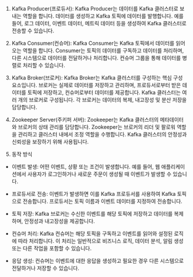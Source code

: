 1. Kafka Producer(프로듀서):
Kafka Producer는 데이터를 Kafka 클러스터로 보내는 역할을 합니다. 
데이터를 생성하고 Kafka 토픽에 데이터를 발행합니다. 
예를 들어, 로그 데이터, 이벤트 데이터, 메트릭 데이터 등을 생성하여 Kafka 클러스터로 전송할 수 있습니다.

2. Kafka Consumer(컨슈머):
Kafka Consumer는 Kafka 토픽에서 데이터를 읽어오는 역할을 합니다. 
Consumer는 토픽의 데이터를 구독하고 데이터를 처리하며, 다른 시스템으로 데이터를 전달하거나 처리합니다. 
컨슈머 그룹을 통해 데이터를 병렬로 처리할 수 있습니다.

3. Kafka Broker(브로커):
Kafka Broker는 Kafka 클러스터를 구성하는 핵심 구성 요소입니다. 
브로커는 실제로 데이터를 저장하고 관리하며, 프로듀서로부터 받은 데이터를 토픽에 저장하고, 컨슈머로부터 데이터를 제공합니다. 
Kafka 클러스터는 여러 개의 브로커로 구성됩니다. 각 브로커는 데이터의 복제, 내고장성 및 분산 저장을 담당합니다.

4. Zookeeper Server(주키퍼 서버):
Zookeeper는 Kafka 클러스터의 메타데이터와 브로커의 상태 관리를 담당합니다.
Zookeeper는 브로커의 리더 및 팔로워 역할을 관리하고 클러스터 내에서 조정 역할을 수행합니다. 
Kafka 클러스터의 안정성과 신뢰성을 보장하기 위해 사용됩니다.

5. 동작 방식
- 이벤트 발생: 
어떤 이벤트, 상황 또는 조건이 발생합니다. 
예를 들어, 웹 애플리케이션에서 사용자가 로그인하거나 새로운 주문이 생성될 때 이벤트가 발생할 수 있습니다.

- 프로듀서로 전송: 
이벤트가 발생하면 이를 Kafka 프로듀서를 사용하여 Kafka 토픽으로 전송합니다. 
프로듀서는 토픽 이름과 이벤트 데이터를 지정하여 전송합니다.

- 토픽 저장: 
Kafka 브로커는 수신한 이벤트를 해당 토픽에 저장하고 데이터를 복제하며, 안정성과 내고장성을 제공합니다.

- 컨슈머 처리: 
Kafka 컨슈머는 해당 토픽을 구독하고 이벤트를 읽어와 설정된 로직에 따라 처리합니다. 
이 처리는 일반적으로 비즈니스 로직, 데이터 분석, 알림 생성 또는 다른 작업을 포함할 수 있습니다.

- 응답 생성: 
컨슈머는 이벤트에 대한 응답을 생성하고 필요한 경우 다른 시스템으로 전달하거나 저장할 수 있습니다.